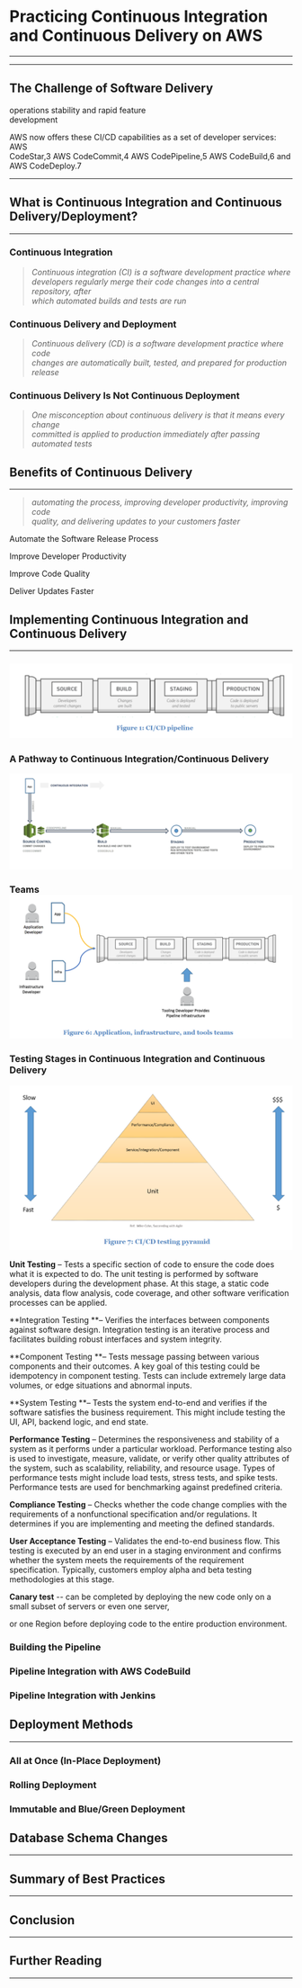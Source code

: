 # Practicing Continuous Integration and Continuous Delivery on AWS

---

---

## The Challenge of Software Delivery

operations stability and rapid feature  
 development

AWS now offers these CI/CD capabilities as a set of developer services: AWS  
 CodeStar,3 AWS CodeCommit,4 AWS CodePipeline,5 AWS CodeBuild,6 and  
 AWS CodeDeploy.7

---

## What is Continuous Integration and Continuous Delivery/Deployment?

---

### Continuous Integration

> _Continuous integration \(CI\) is a software development practice where  
>  developers regularly merge their code changes into a central repository, after  
>  which automated builds and tests are run_

### Continuous Delivery and Deployment

> _Continuous delivery \(CD\) is a software development practice where code  
>  changes are automatically built, tested, and prepared for production release_

### Continuous Delivery Is Not Continuous Deployment

> _One misconception about continuous delivery is that it means every change  
>  committed is applied to production immediately after passing automated tests_

## Benefits of Continuous Delivery

---

> _automating the process, improving developer productivity, improving code  
>  quality, and delivering updates to your customers faster_

Automate the Software Release Process

Improve Developer Productivity

Improve Code Quality

Deliver Updates Faster

## Implementing Continuous Integration and Continuous Delivery

---

### ![](/assets/cicd1.png)

### A Pathway to Continuous Integration/Continuous Delivery

![](/assets/cicd2.png)

### Teams![](/assets/cicd3.png)

### Testing Stages in Continuous Integration and Continuous Delivery

![](/assets/teststage.png)

**Unit Testing** – Tests a specific section of code to ensure the code does what it
 is expected to do. The unit testing is performed by software developers during
 the development phase. At this stage, a static code analysis, data flow analysis,
 code coverage, and other software verification processes can be applied.



**Integration Testing **– Verifies the interfaces between components against
 software design. Integration testing is an iterative process and facilitates
 building robust interfaces and system integrity.



**Component Testing **– Tests message passing between various components
 and their outcomes. A key goal of this testing could be idempotency in
 component testing. Tests can include extremely large data volumes, or edge
 situations and abnormal inputs.



**System Testing **– Tests the system end-to-end and verifies if the software
 satisfies the business requirement. This might include testing the UI, API,
 backend logic, and end state.



**Performance Testing** – Determines the responsiveness and stability of a
 system as it performs under a particular workload. Performance testing also is
 used to investigate, measure, validate, or verify other quality attributes of the
 system, such as scalability, reliability, and resource usage. Types of performance
 tests might include load tests, stress tests, and spike tests. Performance tests are
 used for benchmarking against predefined criteria.



**Compliance Testing** – Checks whether the code change complies with the
 requirements of a nonfunctional specification and/or regulations. It determines
 if you are implementing and meeting the defined standards.



**User Acceptance Testing** – Validates the end-to-end business flow. This
 testing is executed by an end user in a staging environment and
 confirms whether the system meets the requirements of the requirement
 specification. Typically, customers employ alpha and beta testing methodologies
 at this stage.



**Canary test** -- can be completed
 by deploying the new code only on a small subset of servers or even one server,

or one Region before deploying code to the entire production environment.



### Building the Pipeline

### Pipeline Integration with AWS CodeBuild

### Pipeline Integration with Jenkins

## Deployment Methods

---

### All at Once \(In-Place Deployment\)

### Rolling Deployment

### Immutable and Blue/Green Deployment

## Database Schema Changes

---

## Summary of Best Practices

---

## Conclusion

---

## Further Reading

---



